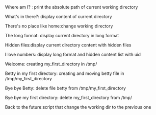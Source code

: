 Where am I? : print the absolute path of current working directory

What's in there?: display content of current directory

There's no place like home:change working directory

The long format: display current directory in long format

Hidden files:display current directory content with hidden files

I love numbers: display long format and hidden content list with uid

Welcome: creating my_first_directory in /tmp/

Betty in my first directory: creating and moving betty file in /tmp/my_first_directory

Bye bye Betty: delete file betty from /tmp/my_first_directory

Bye bye my first directory: delete my_first_directory from /tmp/

Back to the future:script that change the working dir to the previous one